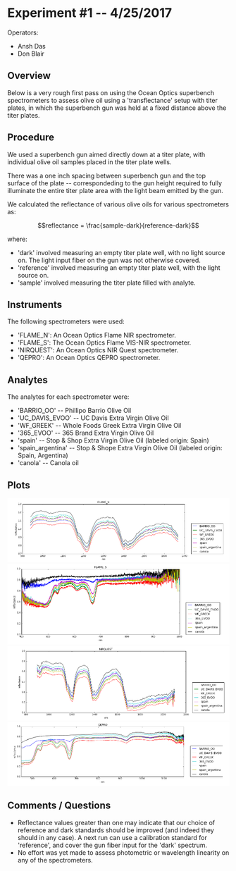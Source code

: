 # Experiment #1 -- 4/25/2017

Operators:

- Ansh Das
- Don Blair

## Overview

Below is a very rough first pass on using the Ocean Optics superbench spectrometers to assess olive oil using a 'transflectance' setup with titer plates, in which the superbench gun was held at a fixed distance above the titer plates. 

## Procedure

We used a superbench gun aimed directly down at a titer plate, with individual olive oil samples placed in the titer plate wells. 

There was a one inch spacing between superbench gun and the top surface of the plate -- correspondeding to the gun height required to fully illuminate the entire titer plate area with the light beam emitted by the gun. 

We calculated the reflectance of various olive oils for various spectrometers as:

$$reflectance = \frac{sample-dark}{reference-dark}$$

where:

- 'dark' involved measuring an empty titer plate well, with no light source on.  The light input fiber on the gun was not otherwise covered.
- 'reference' involved measuring an empty titer plate well, with the light source on.
- 'sample' involved measuring the titer plate filled with analyte.

## Instruments

The following spectrometers were used:

- 'FLAME_N':  An Ocean Optics Flame NIR spectrometer.
- 'FLAME_S':  The Ocean Optics Flame VIS-NIR spectrometer.
- 'NIRQUEST': An Ocean Optics NIR Quest spectrometer.
- 'QEPRO': An Ocean Optics QEPRO spectrometer.

## Analytes

The analytes for each spectrometer were:

- 'BARRIO_OO' -- Phillipo Barrio Olive Oil
- 'UC_DAVIS_EVOO' -- UC Davis Extra Virgin Olive Oil
- 'WF_GREEK' -- Whole Foods Greek Extra Virgin Olive Oil
- '365_EVOO' -- 365 Brand Extra Virgin Olive Oil
- 'spain' -- Stop & Shop Extra Virgin Olive Oil (labeled origin: Spain)
- 'spain_argentina' -- Stop & Shope Extra Virgin Olive Oil (labeled origin: Spain, Argentina)
- 'canola' -- Canola oil

## Plots

<img src="pics/FLAME_N.png">
<img src="pics/FLAME_S.png">
<img src="pics/NIRQUEST.png">
<img src="pics/QEPRO.png">

## Comments / Questions

- Reflectance values greater than one may indicate that our choice of reference and dark standards should be improved (and indeed they should in any case).  A next run can use a calibration standard for 'reference', and cover the gun fiber input for the 'dark' spectrum.
- No effort was yet made to assess photometric or wavelength linearity on any of the spectrometers.




